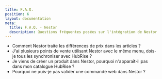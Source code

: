 ```yaml
---
title: F.A.Q.
position: 6
layout: documentation
meta:
  title: F.A.Q. - Nestor
  description: Questions fréquentes posées sur l'intégration de Nestor à HubRise.
---
```


- <Link to="/apps/nestor/fr/faqs/produits-prix-differents">Comment Nestor traite les différences de prix dans les articles ?</Link>
- <Link to="/apps/nestor/fr/faqs/synchroniser-points-vente">J'ai plusieurs points de vente utilisant Nestor avec le même menu, dois-je tous les synchroniser avec HubRise ?</Link>
- <Link to="/apps/nestor/fr/faqs/produit-introuvable-hubrise">Je viens de créer un produit dans Nestor, pourquoi n'apparaît-il pas dans mon catalogue HubRise ?</Link>
- <Link to="/apps/nestor/fr/faqs/validation-commande-impossible">Pourquoi ne puis-je pas valider une commande web dans Nestor ?</Link>